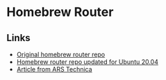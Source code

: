 # Homebrew Router

## Links
- [Original homebrew router repo](https://github.com/jimsalterjrs/homebrew-router)
- [Homebrew router repo updated for Ubuntu 20.04](https://github.com/jimsalterjrs/Ubuntu20.04-Router)
- [Article from ARS Technica](https://arstechnica.com/gadgets/2016/04/the-ars-guide-to-building-a-linux-router-from-scratch/)
